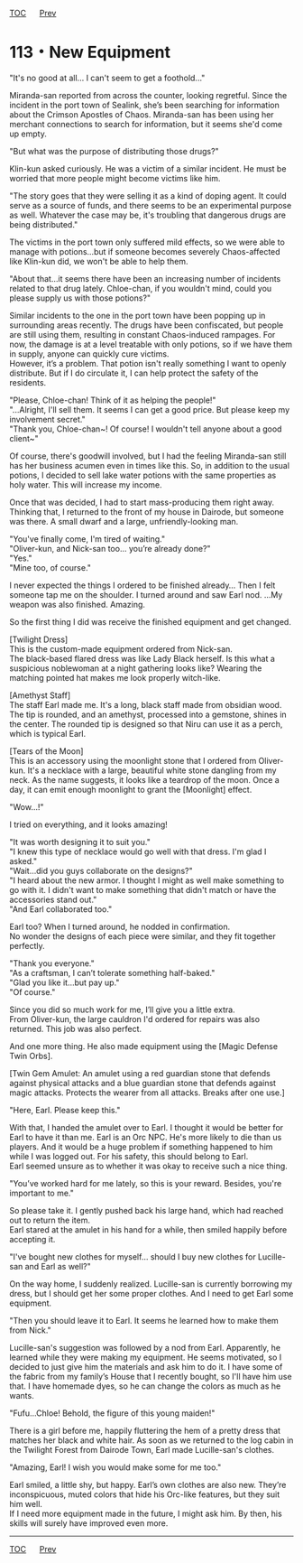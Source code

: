 [TOC](../readme.md)&nbsp;&nbsp;&nbsp;&nbsp;&nbsp;&nbsp;[Prev](Section0112.md)&nbsp;&nbsp;&nbsp;&nbsp;&nbsp;&nbsp;



# 113・New Equipment

"It's no good at all... I can't seem to get a foothold..."  
  
Miranda-san reported from across the counter, looking regretful. Since
the incident in the port town of Sealink, she’s been searching for
information about the Crimson Apostles of Chaos. Miranda-san has been
using her merchant connections to search for information, but it seems
she'd come up empty.  
  
"But what was the purpose of distributing those drugs?"  
  
Klin-kun asked curiously. He was a victim of a similar incident. He must
be worried that more people might become victims like him.  
  
"The story goes that they were selling it as a kind of doping agent. It
could serve as a source of funds, and there seems to be an experimental
purpose as well. Whatever the case may be, it's troubling that dangerous
drugs are being distributed."  
  
The victims in the port town only suffered mild effects, so we were able
to manage with potions…but if someone becomes severely Chaos-affected
like Klin-kun did, we won't be able to help them.  
  
"About that…it seems there have been an increasing number of incidents
related to that drug lately. Chloe-chan, if you wouldn't mind, could you
please supply us with those potions?"  
  
Similar incidents to the one in the port town have been popping up in
surrounding areas recently. The drugs have been confiscated, but people
are still using them, resulting in constant Chaos-induced rampages. For
now, the damage is at a level treatable with only potions, so if we have
them in supply, anyone can quickly cure victims.  
However, it’s a problem. That potion isn't really something I want to
openly distribute. But if I do circulate it, I can help protect the
safety of the residents.  
  
"Please, Chloe-chan! Think of it as helping the people!"  
"...Alright, I'll sell them. It seems I can get a good price. But please
keep my involvement secret."  
"Thank you, Chloe-chan~! Of course! I wouldn't tell anyone about a good
client~"  
  
Of course, there's goodwill involved, but I had the feeling Miranda-san
still has her business acumen even in times like this. So, in addition
to the usual potions, I decided to sell lake water potions with the same
properties as holy water. This will increase my income.  
  
Once that was decided, I had to start mass-producing them right away.
Thinking that, I returned to the front of my house in Dairode, but
someone was there. A small dwarf and a large, unfriendly-looking man.  
  
"You've finally come, I'm tired of waiting."  
"Oliver-kun, and Nick-san too… you’re already done?"  
"Yes."  
"Mine too, of course."  
  
I never expected the things I ordered to be finished already… Then I
felt someone tap me on the shoulder. I turned around and saw Earl nod.
…My weapon was also finished. Amazing.  
  
So the first thing I did was receive the finished equipment and get
changed.  
  
\[Twilight Dress\]  
This is the custom-made equipment ordered from Nick-san.  
The black-based flared dress was like Lady Black herself. Is this what a
suspicious noblewoman at a night gathering looks like? Wearing the
matching pointed hat makes me look properly witch-like.  
  
\[Amethyst Staff\]  
The staff Earl made me. It's a long, black staff made from obsidian
wood. The tip is rounded, and an amethyst, processed into a gemstone,
shines in the center. The rounded tip is designed so that Niru can use
it as a perch, which is typical Earl.  
  
\[Tears of the Moon\]  
This is an accessory using the moonlight stone that I ordered from
Oliver-kun. It's a necklace with a large, beautiful white stone dangling
from my neck. As the name suggests, it looks like a teardrop of the
moon. Once a day, it can emit enough moonlight to grant the
\[Moonlight\] effect.  
  
"Wow…!"  
  
I tried on everything, and it looks amazing!  
  
"It was worth designing it to suit you."  
"I knew this type of necklace would go well with that dress. I'm glad I
asked."  
"Wait…did you guys collaborate on the designs?"  
"I heard about the new armor. I thought I might as well make something
to go with it. I didn't want to make something that didn't match or have
the accessories stand out."  
"And Earl collaborated too."  
  
Earl too? When I turned around, he nodded in confirmation.  
No wonder the designs of each piece were similar, and they fit together
perfectly.  
  
"Thank you everyone."  
"As a craftsman, I can’t tolerate something half-baked."  
"Glad you like it…but pay up."  
"Of course."  
  
Since you did so much work for me, I’ll give you a little extra.  
From Oliver-kun, the large cauldron I'd ordered for repairs was also
returned. This job was also perfect.  
  
And one more thing. He also made equipment using the \[Magic Defense
Twin Orbs\].  
  
\[Twin Gem Amulet: An amulet using a red guardian stone that defends
against physical attacks and a blue guardian stone that defends against
magic attacks. Protects the wearer from all attacks. Breaks after one
use.\]  
  
"Here, Earl. Please keep this."  
  
With that, I handed the amulet over to Earl. I thought it would be
better for Earl to have it than me. Earl is an Orc NPC. He's more likely
to die than us players. And it would be a huge problem if something
happened to him while I was logged out. For his safety, this should
belong to Earl.  
Earl seemed unsure as to whether it was okay to receive such a nice
thing.  
  
"You’ve worked hard for me lately, so this is your reward. Besides,
you're important to me."  
  
So please take it. I gently pushed back his large hand, which had
reached out to return the item.  
Earl stared at the amulet in his hand for a while, then smiled happily
before accepting it.  
  
"I've bought new clothes for myself… should I buy new clothes for
Lucille-san and Earl as well?"  
  
On the way home, I suddenly realized. Lucille-san is currently borrowing
my dress, but I should get her some proper clothes. And I need to get
Earl some equipment.  
  
"Then you should leave it to Earl. It seems he learned how to make them
from Nick."  
  
Lucille-san's suggestion was followed by a nod from Earl. Apparently, he
learned while they were making my equipment. He seems motivated, so I
decided to just give him the materials and ask him to do it. I have some
of the fabric from my family’s House that I recently bought, so I'll
have him use that. I have homemade dyes, so he can change the colors as
much as he wants.  
  
"Fufu…Chloe! Behold, the figure of this young maiden!"  
  
There is a girl before me, happily fluttering the hem of a pretty dress
that matches her black and white hair. As soon as we returned to the log
cabin in the Twilight Forest from Dairode Town, Earl made Lucille-san's
clothes.  
  
  
"Amazing, Earl! I wish you would make some for me too."  
  
Earl smiled, a little shy, but happy. Earl’s own clothes are also new.
They’re inconspicuous, muted colors that hide his Orc-like features, but
they suit him well.  
If I need more equipment made in the future, I might ask him. By then,
his skills will surely have improved even more.  
  
  
  


---
[TOC](../readme.md)&nbsp;&nbsp;&nbsp;&nbsp;&nbsp;&nbsp;[Prev](Section0112.md)&nbsp;&nbsp;&nbsp;&nbsp;&nbsp;&nbsp;

